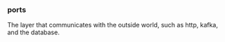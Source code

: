

### ports

The layer that communicates with the outside world, such as http, kafka, and the database.

